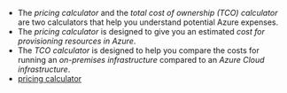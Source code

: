 - The _pricing calculator_ and the _total cost of ownership (TCO) calculator_ are two calculators that help you understand potential Azure expenses.
- The _pricing calculator_ is designed to give you an estimated _cost for provisioning resources in Azure_.
- The _TCO calculator_ is designed to help you compare the costs for running an _on-premises infrastructure_ compared to an _Azure Cloud infrastructure_.
- [pricing calculator](https://azure.microsoft.com/en-us/pricing/calculator/)